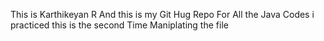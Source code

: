 This is Karthikeyan R And this is my Git Hug Repo For All the Java Codes i practiced
this is the second Time Maniplating the file
